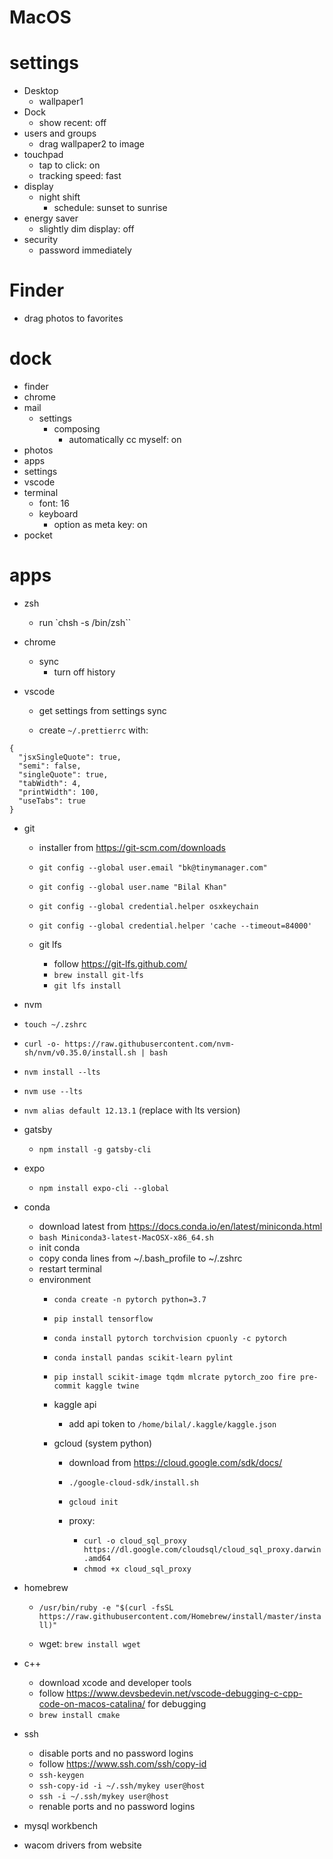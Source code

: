 # MacOS

# settings

- Desktop
  - wallpaper1
- Dock
  - show recent: off
- users and groups
  - drag wallpaper2 to image
- touchpad
  - tap to click: on
  - tracking speed: fast
- display
  - night shift
    - schedule: sunset to sunrise
- energy saver
  - slightly dim display: off
- security
  - password immediately

# Finder

- drag photos to favorites

# dock

- finder
- chrome
- mail
  - settings
    - composing
      - automatically cc myself: on
- photos
- apps
- settings
- vscode
- terminal
  - font: 16
  - keyboard
    - option as meta key: on
- pocket

# apps

- zsh
  - run `chsh -s /bin/zsh``

- chrome
  - sync
    - turn off history
    
- vscode
    - get settings from settings sync
    
    - create `~/.prettierrc` with:
    
```
{
  "jsxSingleQuote": true,
  "semi": false,
  "singleQuote": true,
  "tabWidth": 4,
  "printWidth": 100,
  "useTabs": true
}
```

- git
  - installer from https://git-scm.com/downloads
  - `git config --global user.email "bk@tinymanager.com"`
  - `git config --global user.name "Bilal Khan"`
  - `git config --global credential.helper osxkeychain`
  - `git config --global credential.helper 'cache --timeout=84000'`
  
  - git lfs
    - follow https://git-lfs.github.com/
    - `brew install git-lfs`
    - `git lfs install`
    
    
 - nvm
  - `touch ~/.zshrc`
  - `curl -o- https://raw.githubusercontent.com/nvm-sh/nvm/v0.35.0/install.sh | bash`
  - `nvm install --lts`
  - `nvm use --lts`
  - `nvm alias default 12.13.1` (replace with lts version)
  
  - gatsby
    - `npm install -g gatsby-cli`
  
  - expo
    - `npm install expo-cli --global`

- conda
  - download latest from https://docs.conda.io/en/latest/miniconda.html
  - `bash Miniconda3-latest-MacOSX-x86_64.sh`
  - init conda
  - copy conda lines from ~/.bash_profile to ~/.zshrc
  - restart terminal
  - environment
    - `conda create -n pytorch python=3.7`
    - `pip install tensorflow`
    - `conda install pytorch torchvision cpuonly -c pytorch`
    - `conda install pandas scikit-learn pylint`
    - `pip install scikit-image tqdm mlcrate pytorch_zoo fire pre-commit kaggle twine`
    
    - kaggle api
      - add api token to `/home/bilal/.kaggle/kaggle.json`
    
    - gcloud (system python)
      - download from https://cloud.google.com/sdk/docs/
      - `./google-cloud-sdk/install.sh`
      - `gcloud init`
      
      - proxy: 
        - `curl -o cloud_sql_proxy https://dl.google.com/cloudsql/cloud_sql_proxy.darwin.amd64`
        - `chmod +x cloud_sql_proxy`

- homebrew
  - `/usr/bin/ruby -e "$(curl -fsSL https://raw.githubusercontent.com/Homebrew/install/master/install)"`
  
  - wget: `brew install wget`


- c++
  - download xcode and developer tools
  - follow https://www.devsbedevin.net/vscode-debugging-c-cpp-code-on-macos-catalina/ for debugging
  - `brew install cmake`


- ssh
  - disable ports and no password logins
  - follow https://www.ssh.com/ssh/copy-id
  - `ssh-keygen`
  - `ssh-copy-id -i ~/.ssh/mykey user@host`
  - `ssh -i ~/.ssh/mykey user@host`
  - renable ports and no password logins

- mysql workbench

- wacom drivers from website
